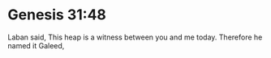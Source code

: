 # Genesis 31:48

Laban said, This heap is a witness between you and me today. Therefore he named it Galeed,
